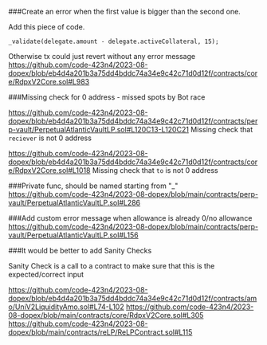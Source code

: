 ###Create an error when the first value is bigger than the second one.

Add this piece of code.
```
_validate(delegate.amount - delegate.activeCollateral, 15);
```
Otherwise tx could just revert without any error message
https://github.com/code-423n4/2023-08-dopex/blob/eb4d4a201b3a75dd4bddc74a34e9c42c71d0d12f/contracts/core/RdpxV2Core.sol#L983


###Missing check for 0 address - missed spots by Bot race

https://github.com/code-423n4/2023-08-dopex/blob/eb4d4a201b3a75dd4bddc74a34e9c42c71d0d12f/contracts/perp-vault/PerpetualAtlanticVaultLP.sol#L120C13-L120C21
Missing check that ```reciever``` is not 0 address

https://github.com/code-423n4/2023-08-dopex/blob/eb4d4a201b3a75dd4bddc74a34e9c42c71d0d12f/contracts/core/RdpxV2Core.sol#L1018
Missing check that ```to``` is not 0 address


###Private func, should be named starting from "_" 
https://github.com/code-423n4/2023-08-dopex/blob/main/contracts/perp-vault/PerpetualAtlanticVaultLP.sol#L286


###Add custom error message when allowance is already 0/no allowance
https://github.com/code-423n4/2023-08-dopex/blob/main/contracts/perp-vault/PerpetualAtlanticVaultLP.sol#L156


###It would be better to add Sanity Checks

Sanity Check is a call to a contract to make sure that this is the expected/correct input

https://github.com/code-423n4/2023-08-dopex/blob/eb4d4a201b3a75dd4bddc74a34e9c42c71d0d12f/contracts/amo/UniV2LiquidityAmo.sol#L74-L102
https://github.com/code-423n4/2023-08-dopex/blob/main/contracts/core/RdpxV2Core.sol#L305
https://github.com/code-423n4/2023-08-dopex/blob/main/contracts/reLP/ReLPContract.sol#L115

